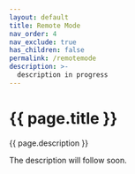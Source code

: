 ```yaml
---
layout: default
title: Remote Mode
nav_order: 4
nav_exclude: true
has_children: false
permalink: /remotemode
description: >-
  description in progress
---
```


# {{ page.title }}
{{ page.description }}

The description will follow soon.